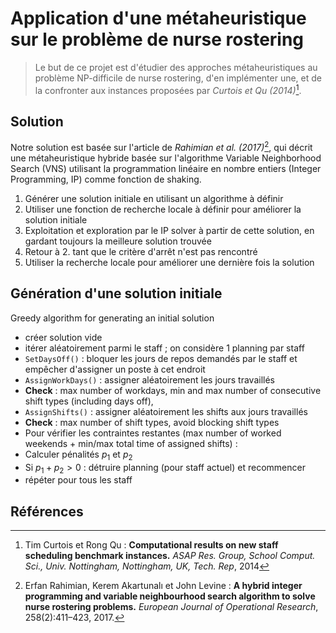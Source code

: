 # Application d'une métaheuristique sur le problème de nurse rostering

> Le but de ce projet est d'étudier des approches métaheuristiques au problème NP-difficile de nurse rostering, d'en implémenter une, et de la confronter aux instances proposées par *Curtois et Qu (2014)*[^1].

## Solution

Notre solution est basée sur l'article de *Rahimian et al. (2017)*[^2], qui décrit une métaheuristique hybride basée sur l'algorithme Variable Neighborhood Search (VNS) utilisant la programmation linéaire en nombre entiers (Integer Programming, IP) comme fonction de shaking.

1. Générer une solution initiale en utilisant un algorithme à définir
2. Utiliser une fonction de recherche locale à définir pour améliorer la solution initiale
3. Exploitation et exploration par le IP solver à partir de cette solution, en gardant toujours la meilleure solution trouvée
4. Retour à 2. tant que le critère d'arrêt n'est pas rencontré
5. Utiliser la recherche locale pour améliorer une dernière fois la solution

## Génération d'une solution initiale

Greedy algorithm for generating an initial solution

- créer solution vide
- itérer aléatoirement parmi le staff ; on considère 1 planning par staff
- `SetDaysOff()` : bloquer les jours de repos demandés par le staff et empêcher d'assigner un poste à cet endroit
- `AssignWorkDays()` : assigner aléatoirement les jours travaillés
- **Check** : max number of workdays, min and max number of consecutive shift types (including days off),
- `AssignShifts()` : assigner aléatoirement les shifts aux jours travaillés
- **Check** : max number of shift types, avoid blocking shift types
- Pour vérifier les contraintes restantes (max number of worked weekends + min/max total time of assigned shifts) :
- Calculer pénalités $p_1$ et $p_2$
- Si $p_1 + p_2 > 0$ : détruire planning (pour staff actuel) et recommencer
- répéter pour tous les staff


## Références

[^1]: Tim Curtois et Rong Qu : **Computational results on new staff scheduling benchmark
instances.** *ASAP Res. Group, School Comput. Sci., Univ. Nottingham, Nottingham, UK,
Tech. Rep*, 2014
[^2]: Erfan Rahimian, Kerem Akartunalı et John Levine : **A hybrid integer programming
and variable neighbourhood search algorithm to solve nurse rostering problems.** *European
Journal of Operational Research*, 258(2):411–423, 2017.